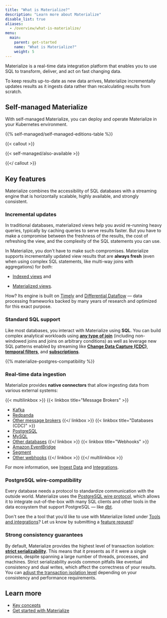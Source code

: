 ```yaml
---
title: "What is Materialize?"
description: "Learn more about Materialize"
disable_list: true
aliases:
  - /overview/what-is-materialize/
menu:
  main:
    parent: get-started
    name: "What is Materialize?"
    weight: 5
---
```


Materialize is a real-time data integration platform that enables you to use SQL
to transform, deliver, and act on fast changing data.

To keep results up-to-date as new data arrives, Materialize incrementally
updates results as it ingests data rather than recalculating results from
scratch.

## Self-managed Materialize

With self-managed Materialize, you can deploy and operate Materialize in your
Kubernetes environment.

{{% self-managed/self-managed-editions-table %}}

{{< callout >}}

{{< self-managed/also-available >}}

{{</ callout >}}

## Key features

Materialize combines the accessibility of SQL databases with a streaming engine
that is horizontally scalable, highly available, and strongly consistent.

### Incremental updates

In traditional databases, materialized views help you avoid re-running heavy
queries, typically by caching queries to serve results faster. But you have
to make a compromise between the freshness of the results, the cost of
refreshing the view, and the complexity of the SQL statements you can use.

In Materialize, you don't have to make such compromises. Materialize supports
incrementally updated view results that are **always fresh** (even when using
complex SQL statements, like multi-way joins with aggregations) for *both*:

- [Indexed views](/concepts/views/#indexes-on-views) and

- [Materialized views](/concepts/views/#materialized-views).

How?
Its engine is built on [Timely](https://github.com/TimelyDataflow/timely-dataflow#timely-dataflow)
and [Differential Dataflow](https://github.com/timelydataflow/differential-dataflow#differential-dataflow)
— data processing frameworks backed by many years of research and optimized for
this exact purpose.

### Standard SQL support

Like most databases, you interact with Materialize using **SQL**. You can build
complex analytical
workloads using **[any type of join](/sql/select/join/)** (including
non-windowed joins and joins on arbitrary conditions) as well as leverage new
SQL patterns enabled by streaming like [**Change Data Capture
(CDC)**](/integrations/#databases), [**temporal
filters**](/sql/patterns/temporal-filters/), and
[**subscriptions**](/sql/subscribe/).

{{% materialize-postgres-compatibility %}}

### Real-time data ingestion

Materialize provides **native connectors** that allow ingesting data from various external systems:

{{< multilinkbox >}}
{{< linkbox title="Message Brokers" >}}
- [Kafka](/sql/create-source/kafka)
- [Redpanda](/sql/create-source/kafka)
- [Other message brokers](/integrations/#message-brokers)
{{</ linkbox >}}
{{< linkbox title="Databases (CDC)" >}}
- [PostgreSQL](/sql/create-source/postgres)
- [MySQL](/sql/create-source/mysql)
- [Other databases](/integrations/#other-databases)
{{</ linkbox >}}
{{< linkbox title="Webhooks" >}}
- [Amazon EventBridge](/ingest-data/webhooks/amazon-eventbridge/)
- [Segment](/ingest-data/webhooks/segment/)
- [Other webhooks](/sql/create-source/webhook)
{{</ linkbox >}}
{{</ multilinkbox >}}

For more information, see [Ingest Data](/ingest-data/) and
[Integrations](/integrations/).

### PostgreSQL wire-compatibility

Every database needs a protocol to standardize communication with the outside
world. Materialize uses the [PostgreSQL wire protocol](https://datastation.multiprocess.io/blog/2022-02-08-the-world-of-postgresql-wire-compatibility.html),
which allows it to integrate out-of-the-box with many SQL clients and other
tools in the data ecosystem that support PostgreSQL — like [dbt](/integrations/dbt/).

Don't see the a tool that you’d like to use with Materialize listed under
[Tools and integrations](/integrations/)? Let us know by submitting a
[feature request](https://github.com/MaterializeInc/materialize/discussions/new?category=feature-requests&labels=A-integration)!

### Strong consistency guarantees

By default, Materialize provides the highest level of transaction isolation:
[**strict serializability**](https://jepsen.io/consistency/models/strict-serializable).
This means that it presents as if it were a single process, despite spanning a
large number of threads, processes, and machines. Strict serializability avoids
common pitfalls like eventual consistency and dual writes, which affect the
correctness of your results. You can [adjust the transaction isolation level](/overview/isolation-level/)
depending on your consistency and performance requirements.

## Learn more

- [Key concepts](/concepts/)
- [Get started with Materialize](/get-started/quickstart)
